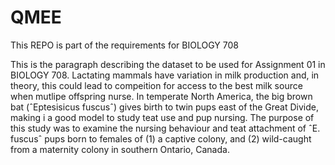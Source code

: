 # QMEE
This REPO is part of the requirements for BIOLOGY 708

This is the paragraph describing the dataset to be used for Assignment 01 in BIOLOGY 708.
Lactating mammals have variation in milk production and, in theory, this could lead to compeition for access
to the best milk source when mutlipe offspring nurse. In temperate North America, the big brown bat (ˆEptesisicus fuscusˆ)
gives birth to twin pups east of the Great Divide, making i a good model to study teat use and pup nursing. The purpose of 
this study was to examine the nursing behaviour and teat attachment of ˆE. fuscusˆ pups born to females of (1) a captive 
colony, and (2) wild-caught from a maternity colony in southern Ontario, Canada.